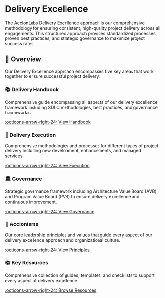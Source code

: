 # Delivery Excellence

The AccionLabs Delivery Excellence approach is our comprehensive methodology for ensuring consistent, high-quality project delivery across all engagements. This structured approach provides standardized processes, proven best practices, and strategic governance to maximize project success rates.

## 🎯 Overview

Our Delivery Excellence approach encompasses five key areas that work together to ensure successful project delivery:

<div class="grid" markdown>

<div class="card" markdown>

### 📚 Delivery Handbook
Comprehensive guide encompassing all aspects of our delivery excellence framework including SDLC methodologies, best practices, and governance frameworks.

[:octicons-arrow-right-24: View Handbook](delivery-handbook.md)

</div>

<div class="card" markdown>

### 🚀 Delivery Execution
Comprehensive methodologies and processes for different types of project delivery including new development, enhancements, and managed services.

[:octicons-arrow-right-24: View Execution](delivery-execution/index.md)

</div>



<div class="card" markdown>

### 🏛️ Governance
Strategic governance framework including Architecture Value Board (AVB) and Program Value Board (PVB) to ensure delivery excellence and continuous improvement.

[:octicons-arrow-right-24: View Governance](delivery-governance/index.md)

</div>

<div class="card" markdown>

### 🌟 Accionisms
Our core leadership principles and values that guide every aspect of our delivery excellence approach and organizational culture.

[:octicons-arrow-right-24: View Principles](accionisms.md)

</div>

<div class="card" markdown>

### 📚 Key Resources
Comprehensive collection of guides, templates, and checklists to support every aspect of delivery excellence.

[:octicons-arrow-right-24: Browse Resources](key-resources.md)

</div>

</div>
